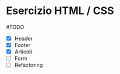 # Esercizio HTML / CSS

#TODO

- [x] Header
- [x] Footer
- [x] Articoli
- [ ] Form
- [ ] Refactoring